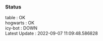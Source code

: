 ### Status


table : OK  
hogwarts : OK  
icy-bot : DOWN  
Latest Update : 2022-09-07 11:09:48.586828
